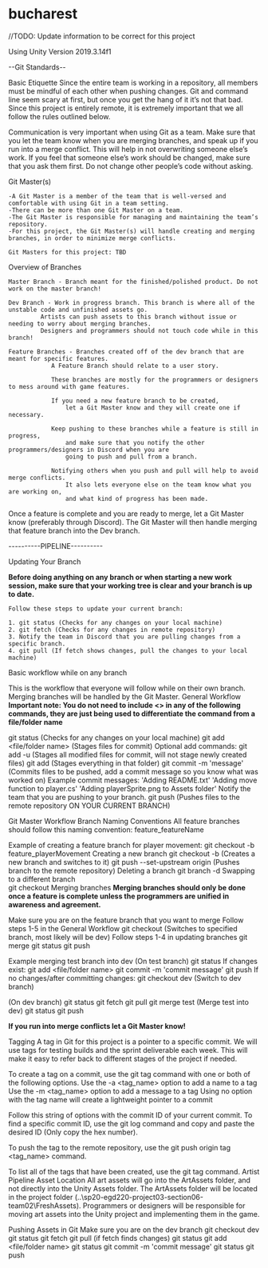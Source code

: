 # bucharest

//TODO: Update information to be correct for this project

Using Unity Version 2019.3.14f1

--Git Standards--

Basic Etiquette
Since the entire team is working in a repository, all members must be mindful of each other when pushing changes. Git and command line seem scary at first, but once you get the hang of it it’s not that bad. Since this project is entirely remote, it is extremely important that we all follow the rules outlined below.

Communication is very important when using Git as a team. Make sure that you let the team know when you are merging branches, and speak up if you run into a merge conflict. This will help in not overwriting someone else’s work. If you feel that someone else’s work should be changed, make sure that you ask them first. Do not change other people’s code without asking.

Git Master(s)
	
	-A Git Master is a member of the team that is well-versed and comfortable with using Git in a team setting. 
	-There can be more than one Git Master on a team. 
	-The Git Master is responsible for managing and maintaining the team’s repository. 
	-For this project, the Git Master(s) will handle creating and merging branches, in order to minimize merge conflicts.

	Git Masters for this project: TBD
	
Overview of Branches

	Master Branch - Branch meant for the finished/polished product. Do not work on the master branch!
	
	Dev Branch - Work in progress branch. This branch is where all of the unstable code and unfinished assets go. 
		     Artists can push assets to this branch without issue or needing to worry about merging branches. 
		     Designers and programmers should not touch code while in this branch!
	
	Feature Branches - Branches created off of the dev branch that are meant for specific features. 
			   	A Feature Branch should relate to a user story. 
				
			   	These branches are mostly for the programmers or designers to mess around with game features. 
			   
			   	If you need a new feature branch to be created, 
					let a Git Master know and they will create one if necessary.
				
			   	Keep pushing to these branches while a feature is still in progress, 
			   		and make sure that you notify the other programmers/designers in Discord when you are 
			   		going to push and pull from a branch. 
			   
			   	Notifying others when you push and pull will help to avoid merge conflicts. 
			   		It also lets everyone else on the team know what you are working on, 
					and what kind of progress has been made. 

Once a feature is complete and you are ready to merge, let a Git Master know (preferably through Discord). The Git Master will then handle merging that feature branch into the Dev branch.  


----------PIPELINE----------

Updating Your Branch

**Before doing anything on any branch or when starting a new work session, make sure that your working tree is clear and your branch is up to date.**

	Follow these steps to update your current branch:
	
	1. git status (Checks for any changes on your local machine)
	2. git fetch (Checks for any changes in remote repository)
	3. Notify the team in Discord that you are pulling changes from a specific branch.
	4. git pull (If fetch shows changes, pull the changes to your local machine)
	
	
Basic workflow while on any branch

This is the workflow that everyone will follow while on their own branch. Merging branches will be handled by the Git Master.
General Workflow
**Important note: You do not need to include <> in any of the following commands, they are just being used to differentiate the command from a file/folder name**

git status (Checks for any changes on your local machine)
git add <file/folder name> (Stages files for commit)
 	Optional add commands:
git add -u (Stages all modified files for commit, will not stage newly created files)
git add <folder name> (Stages everything in that folder)
git commit -m 'message' (Commits files to be pushed, add a commit message so you know what was worked on)
		Example commit messages:
'Adding README.txt'
'Adding move function to player.cs'
'Adding playerSprite.png to Assets folder'
Notify the team that you are pushing to your branch.
git push (Pushes files to the remote repository ON YOUR CURRENT BRANCH) 


Git Master Workflow
Branch Naming Conventions
All feature branches should follow this naming convention: feature_featureName

Example of creating a feature branch for player movement:
git checkout -b feature_playerMovement
Creating a new branch
git checkout -b <branch name>    (Creates a new branch and switches to it)
git push --set-upstream origin <branch name> (Pushes branch to the remote repository)
Deleting a branch
git branch -d <branch name>
Swapping to a different branch	
git checkout <branch name>
Merging branches
**Merging branches should only be done once a feature is complete unless the programmers are unified in awareness and agreement.**

Make sure you are on the feature branch that you want to merge
Follow steps 1-5 in the General Workflow
git checkout <branch name>    (Switches to specified branch, most likely will be dev)
Follow steps 1-4 in updating branches
git merge <branch you want to merge>
git status
git push

Example merging test branch into dev
(On test branch)
git status
If changes exist:
git add <file/folder name>
git commit -m 'commit message'
git push
If no changes/after committing changes:
git checkout dev    (Switch to dev branch)

(On dev branch)
git status
git fetch
git pull
git merge test (Merge test into dev)
git status
git push
	
**If you run into merge conflicts let a Git Master know!**

Tagging
A tag in Git for this project is a pointer to a specific commit. We will use tags for testing builds and the sprint deliverable each week. This will make it easy to refer back to different stages of the project if needed.

To create a tag on a commit, use the git tag command with one or both of the following options.
Use the -a <tag_name> option to add a name to a tag
Use the -m <tag_name> option to add a message to a tag
Using no option with the tag name will create a lightweight pointer to a commit

Follow this string of options with the commit ID of your current commit. To find a specific commit ID, use the git log command and copy and paste the desired ID (Only copy the hex number). 

To push the tag to the remote repository, use the git push origin tag <tag_name> command.

To list all of the tags that have been created, use the git tag command.
Artist Pipeline
Asset Location
All art assets will go into the ArtAssets folder, and not directly into the Unity Assets folder. The ArtAssets folder will be located in the project folder (..\sp20-egd220-project03-section06-team02\FreshAssets). Programmers or designers will be responsible for moving art assets into the Unity project and implementing them in the game. 

Pushing Assets in Git
Make sure you are on the dev branch
git checkout dev
git status
git fetch
git pull (if fetch finds changes)
git status 
git add <file/folder name>
git status
git commit -m 'commit message'
git status
git push
